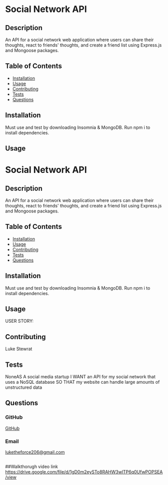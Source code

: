 # Social Network API
  ## Description
  An API for a social network web application where users can share their thoughts, react to friends' thoughts, and create a friend list using Express.js and Mongoose packages.
  ## Table of Contents
  - [Installation](#installation)
  - [Usage](#usage)
  - [Contributing](#contributing)
  - [Tests](#tests)
  - [Questions](#questions)
  
  
  ## Installation 
  Must use and test by downloading Insomnia & MongoDB. Run npm i to install dependencies.
  ## Usage 
  # Social Network API
  ## Description
  An API for a social network web application where users can share their thoughts, react to friends' thoughts, and create a friend list using Express.js and Mongoose packages.
  ## Table of Contents
  - [Installation](#installation)
  - [Usage](#usage)
  - [Contributing](#contributing)
  - [Tests](#tests)
  - [Questions](#questions)
  
  
  ## Installation 
  Must use and test by downloading Insomnia & MongoDB. Run npm i to install dependencies.
  ## Usage 
  USER STORY: 
  ## Contributing 
  Luke Stewrat
  ## Tests 
  NoneAS A social media startup
I WANT an API for my social network that uses a NoSQL database
SO THAT my website can handle large amounts of unstructured data
  ## Questions
  ### GitHub
  [GitHub](https://www.github.com/L-Stew206) 
  ### Email
  luketheforce206@gmail.com
  ##
  
  ##Walkthorugh video
  link https://drive.google.com/file/d/1gD0m2eySTo8RAHW3wlTP6q0UfwPOPSEA/view 
  


  

